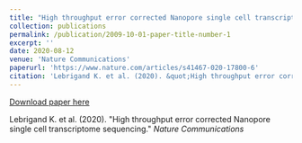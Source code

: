 ```yaml
---
title: "High throughput error corrected Nanopore single cell transcriptome sequencing"
collection: publications
permalink: /publication/2009-10-01-paper-title-number-1
excerpt: ''
date: 2020-08-12
venue: 'Nature Communications'
paperurl: 'https://www.nature.com/articles/s41467-020-17800-6'
citation: 'Lebrigand K. et al. (2020). &quot;High throughput error corrected Nanopore single cell transcriptome sequencing.&quot; <i>Nature Communications</i>'
---
```


[Download paper here](http://academicpages.github.io/files/paper1.pdf)

Lebrigand K. et al. (2020). &quot;High throughput error corrected Nanopore single cell transcriptome sequencing.&quot; <i>Nature Communications</i>
